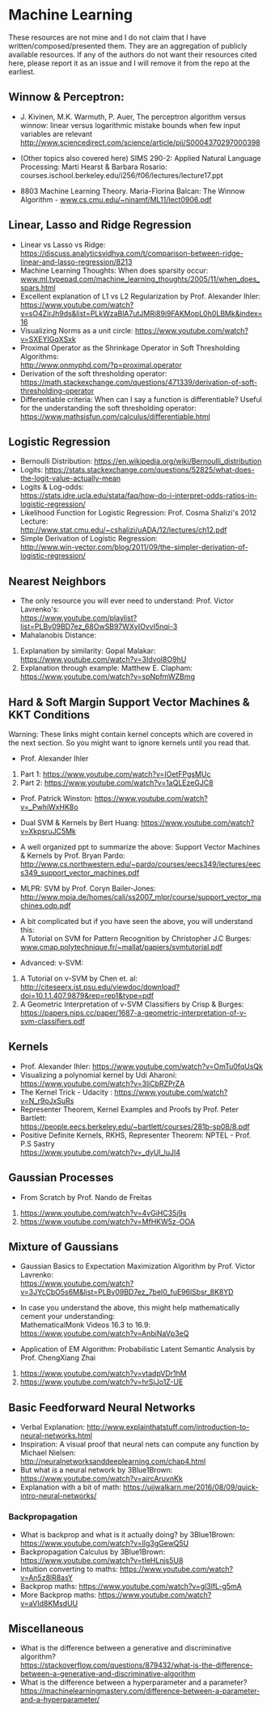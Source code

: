 # Machine Learning
These resources are not mine and I do not claim that I have written/composed/presented them. They are an aggregation of publicly available resources. If any of the authors do not want their resources cited here, please report it as an issue and I will remove it from the repo at the earliest.

## Winnow & Perceptron:
* J. Kivinen, M.K. Warmuth, P. Auer, The perceptron algorithm versus winnow: linear versus logarithmic mistake bounds when few input variables are relevant  
http://www.sciencedirect.com/science/article/pii/S0004370297000398

* (Other topics also covered here) SIMS 290-2: Applied Natural Language Processing: Marti Hearst & Barbara Rosario:  
courses.ischool.berkeley.edu/i256/f06/lectures/lecture17.ppt

* 8803 Machine Learning Theory. Maria-Florina Balcan: The Winnow Algorithm - www.cs.cmu.edu/~ninamf/ML11/lect0906.pdf

## Linear, Lasso and Ridge Regression
* Linear vs Lasso vs Ridge:  
https://discuss.analyticsvidhya.com/t/comparison-between-ridge-linear-and-lasso-regression/8213
* Machine Learning Thoughts: When does sparsity occur:  
www.ml.typepad.com/machine_learning_thoughts/2005/11/when_does_spars.html
* Excellent explanation of L1 vs L2 Regularization by Prof. Alexander Ihler:  
https://www.youtube.com/watch?v=sO4ZirJh9ds&list=PLkWzaBlA7utJMRi89i9FAKMopL0h0LBMk&index=16
* Visualizing Norms as a unit circle: https://www.youtube.com/watch?v=SXEYIGqXSxk
* Proximal Operator as the Shrinkage Operator in Soft Thresholding Algorithms:  
http://www.onmyphd.com/?p=proximal.operator
* Derivation of the soft thresholding operator:  
https://math.stackexchange.com/questions/471339/derivation-of-soft-thresholding-operator
* Differentiable criteria: When can I say a function is differentiable? Useful for the understanding the soft thresholding operator:  
https://www.mathsisfun.com/calculus/differentiable.html

## Logistic Regression
* Bernoulli Distribution: https://en.wikipedia.org/wiki/Bernoulli_distribution
* Logits: https://stats.stackexchange.com/questions/52825/what-does-the-logit-value-actually-mean
* Logits & Log-odds:  
https://stats.idre.ucla.edu/stata/faq/how-do-i-interpret-odds-ratios-in-logistic-regression/
* Likelihood Function for Logistic Regression: Prof. Cosma Shalizi's 2012 Lecture:  
http://www.stat.cmu.edu/~cshalizi/uADA/12/lectures/ch12.pdf
* Simple Derivation of Logistic Regression:  
http://www.win-vector.com/blog/2011/09/the-simpler-derivation-of-logistic-regression/

## Nearest Neighbors
* The only resource you will ever need to understand: Prof. Victor Lavrenko's:  
https://www.youtube.com/playlist?list=PLBv09BD7ez_68OwSB97WXyIOvvI5nqi-3
* Mahalanobis Distance:
1. Explanation by similarity: Gopal Malakar: https://www.youtube.com/watch?v=3IdvoI8O9hU
2. Explanation through example: Matthew E. Clapham: https://www.youtube.com/watch?v=spNpfmWZBmg

## Hard & Soft Margin Support Vector Machines & KKT Conditions
Warning: These links might contain kernel concepts which are covered in the next section. So you might want to ignore kernels until you read that.
* Prof. Alexander Ihler
1. Part 1: https://www.youtube.com/watch?v=IOetFPgsMUc
2. Part 2: https://www.youtube.com/watch?v=1aQLEzeGJC8
* Prof. Patrick Winston: https://www.youtube.com/watch?v=_PwhiWxHK8o

* Dual SVM & Kernels by Bert Huang: https://www.youtube.com/watch?v=XkpsruJC5Mk
* A well organized ppt to summarize the above: Support Vector Machines & Kernels by Prof. Bryan Pardo:  
http://www.cs.northwestern.edu/~pardo/courses/eecs349/lectures/eecs349_support_vector_machines.pdf
* MLPR: SVM by Prof. Coryn Bailer-Jones:  
http://www.mpia.de/homes/calj/ss2007_mlpr/course/support_vector_machines.odp.pdf
* A bit complicated but if you have seen the above, you will understand this:  
A Tutorial on SVM for Pattern Recognition by Christopher J.C Burges: www.cmap.polytechnique.fr/~mallat/papiers/svmtutorial.pdf

* Advanced: v-SVM:
1. A Tutorial on v-SVM by Chen et. al:  
http://citeseerx.ist.psu.edu/viewdoc/download?doi=10.1.1.407.9879&rep=rep1&type=pdf
2. A Geometric Interpretation of v-SVM Classifiers by Crisp & Burges:  
https://papers.nips.cc/paper/1687-a-geometric-interpretation-of-v-svm-classifiers.pdf


## Kernels
* Prof. Alexander Ihler: https://www.youtube.com/watch?v=OmTu0fqUsQk
* Visualizing a polynomial kernel by Udi Aharoni: https://www.youtube.com/watch?v=3liCbRZPrZA
* The Kernel Trick - Udacity : https://www.youtube.com/watch?v=N_r9oJxSuRs
* Representer Theorem, Kernel Examples and Proofs by Prof. Peter Bartlett:  
https://people.eecs.berkeley.edu/~bartlett/courses/281b-sp08/8.pdf
*  Positive Definite Kernels, RKHS, Representer Theorem: NPTEL - Prof. P.S Sastry  
https://www.youtube.com/watch?v=_dyUl_luJl4

## Gaussian Processes
* From Scratch by Prof. Nando de Freitas
1. https://www.youtube.com/watch?v=4vGiHC35j9s
2. https://www.youtube.com/watch?v=MfHKW5z-OOA

## Mixture of Gaussians
* Gaussian Basics to Expectation Maximization Algorithm by Prof. Victor Lavrenko:  
https://www.youtube.com/watch?v=3JYcCbO5s6M&list=PLBv09BD7ez_7beI0_fuE96lSbsr_8K8YD
* In case you understand the above, this might help mathematically cement your understanding:  
MathematicalMonk Videos 16.3 to 16.9: https://www.youtube.com/watch?v=AnbiNaVp3eQ

* Application of EM Algorithm: Probabilistic Latent Semantic Analysis by Prof. ChengXiang Zhai
1. https://www.youtube.com/watch?v=vtadpVDr1hM
2. https://www.youtube.com/watch?v=hrSjJo1Z-UE

## Basic Feedforward Neural Networks
* Verbal Explanation: http://www.explainthatstuff.com/introduction-to-neural-networks.html
* Inspiration: A visual proof that neural nets can compute any function by Michael Nielsen:  
http://neuralnetworksanddeeplearning.com/chap4.html
* But what *is* a neural network by 3Blue1Brown: https://www.youtube.com/watch?v=aircAruvnKk 
* Explanation with a bit of math: https://ujjwalkarn.me/2016/08/09/quick-intro-neural-networks/

### Backpropagation
* What is backprop and what is it actually doing? by 3Blue1Brown:  
https://www.youtube.com/watch?v=Ilg3gGewQ5U
* Backpropagation Calculus by 3Blue1Brown: https://www.youtube.com/watch?v=tIeHLnjs5U8
* Intuition converting to maths: https://www.youtube.com/watch?v=An5z8lR8asY
* Backprop maths: https://www.youtube.com/watch?v=gl3lfL-g5mA
* More Backprop maths: https://www.youtube.com/watch?v=aVId8KMsdUU

## Miscellaneous
* What is the difference between a generative and discriminative algorithm?  
https://stackoverflow.com/questions/879432/what-is-the-difference-between-a-generative-and-discriminative-algorithm
* What is the difference between a hyperparameter and a parameter?  
https://machinelearningmastery.com/difference-between-a-parameter-and-a-hyperparameter/
